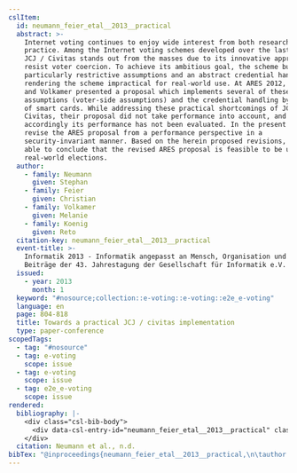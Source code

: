 ```yaml
---
cslItem:
  id: neumann_feier_etal__2013__practical
  abstract: >-
    Internet voting continues to enjoy wide interest from both research and
    practice. Among the Internet voting schemes developed over the last decades,
    JCJ / Civitas stands out from the masses due to its innovative approach to
    resist voter coercion. To achieve its ambitious goal, the scheme builds upon
    particularly restrictive assumptions and an abstract credential handling
    rendering the scheme impractical for real-world use. At ARES 2012, Neumann
    and Volkamer presented a proposal which implements several of these
    assumptions (voter-side assumptions) and the credential handling by the use
    of smart cards. While addressing these practical shortcomings of JCJ /
    Civitas, their proposal did not take performance into account, and
    accordingly its performance has not been evaluated. In the present work, we
    revise the ARES proposal from a performance perspective in a
    security-invariant manner. Based on the herein proposed revisions, we are
    able to conclude that the revised ARES proposal is feasible to be used in
    real-world elections.
  author:
    - family: Neumann
      given: Stephan
    - family: Feier
      given: Christian
    - family: Volkamer
      given: Melanie
    - family: Koenig
      given: Reto
  citation-key: neumann_feier_etal__2013__practical
  event-title: >-
    Informatik 2013 - Informatik angepasst an Mensch, Organisation und Umwelt;
    Beiträge der 43. Jahrestagung der Gesellschaft für Informatik e.V. (GI)
  issued:
    - year: 2013
      month: 1
  keyword: "#nosource;collection::e-voting::e-voting::e2e_e-voting"
  language: en
  page: 804-818
  title: Towards a practical JCJ / civitas implementation
  type: paper-conference
scopedTags:
  - tag: "#nosource"
  - tag: e-voting
    scope: issue
  - tag: e-voting
    scope: issue
  - tag: e2e_e-voting
    scope: issue
rendered:
  bibliography: |-
    <div class="csl-bib-body">
      <div data-csl-entry-id="neumann_feier_etal__2013__practical" class="csl-entry">Neumann, S., Feier, C., Volkamer, M., &#38; Koenig, R. n.d.. <i>Towards a practical JCJ / civitas implementation</i>. 804–818.</div>
    </div>
  citation: Neumann et al., n.d.
bibTex: "@inproceedings{neumann_feier_etal__2013__practical,\n\tauthor = {Neumann, Stephan and Feier, Christian and Volkamer, Melanie and Koenig, Reto},\n\tpages = {804--818},\n\ttitle = {Towards a practical {JCJ} / civitas implementation},\n}\n\n"
---
```

